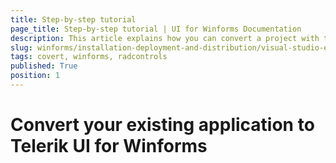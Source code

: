 ```yaml
---
title: Step-by-step tutorial
page_title: Step-by-step tutorial | UI for Winforms Documentation
description: This article explains how you can convert a project with the winforms converter.
slug: winforms/installation-deployment-and-distribution/visual-studio-extensions/Step-by-step-tutorial
tags: covert, winforms, radcontrols
published: True
position: 1
---
```


# Convert your existing application to Telerik UI for Winforms
